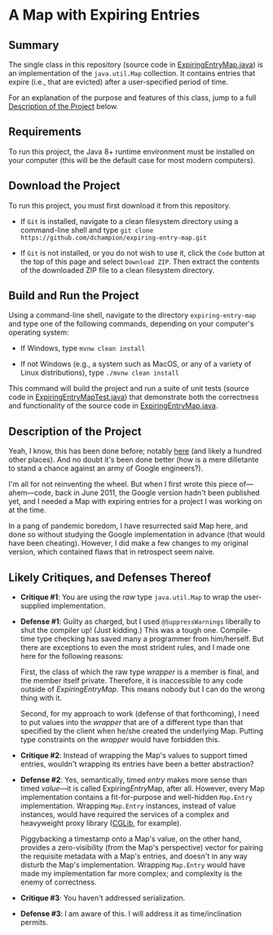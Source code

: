 # A Map with Expiring Entries

## Summary
The single class in this repository (source code in <a href=https://github.com/dchampion/expiring-entry-map/blob/main/src/main/java/com/dchampion/ExpiringEntryMap.java target="_blank">ExpiringEntryMap.java</a>) is an implementation of the <code>java.util.Map</code> collection. It contains entries that expire (i.e., that are evicted) after a user-specified period of time.

For an explanation of the purpose and features of this class, jump to a full [Description of the Project](#Description-of-the-Project) below.

## Requirements
To run this project, the Java 8+ runtime environment must be installed on your computer (this will be the default case for most modern computers).

## Download the Project
To run this project, you must first download it from this repository.
* If <code>Git</code> is installed, navigate to a clean filesystem directory using a command-line shell and type <code>git clone https<nolink>://github.com/dchampion/expiring-entry-map.git</code>

* If <code>Git</code> is not installed, or you do not wish to use it, click the <code>Code</code> button at the top of this page and select <code>Download ZIP</code>. Then extract the contents of the downloaded ZIP file to a clean filesystem directory.

## Build and Run the Project
Using a command-line shell, navigate to the directory <code>expiring-entry-map</code> and type one of the following commands, depending on your computer's operating system:
* If Windows, type <code>mvnw clean install</code>

* If not Windows (e.g., a system such as MacOS, or any of a variety of Linux distributions), type <code>./mvnw clean install</code>

This command will build the project and run a suite of unit tests (source code in <a href=https://github.com/dchampion/expiring-entry-map/blob/main/src/test/java/com/dchampion/ExpiringEntryMapTest.java>ExpiringEntryMapTest.java</a>) that demonstrate both the correctness and functionality of the source code in <a href=https://github.com/dchampion/expiring-entry-map/blob/main/src/main/java/com/dchampion/ExpiringEntryMap.java target="_blank">ExpiringEntryMap.java</a>.

## Description of the Project
Yeah, I know, this has been done before; notably <a href=https://github.com/google/guava/wiki/CachesExplained>here</a> (and likely a hundred other places). And no doubt it's been done better (how is a mere dilletante to stand a chance against an army of Google engineers?).

I'm all for not reinventing the wheel. But when I first wrote this piece of&mdash;ahem&mdash;code, back in June 2011, the Google version hadn't been published yet, and I needed a Map with expiring entries for a project I was working on at the time.

In a pang of pandemic boredom, I have resurrected said Map here, and done so without studying the Google implementation in advance (that would have been cheating). However, I did make a few changes to my original version, which contained flaws that in retrospect seem naive.

## Likely Critiques, and Defenses Thereof
* <b>Critique #1</b>: You are using the <i>raw</i> type <code>java.util.Map</code> to wrap the user-supplied implementation.

* <b>Defense #1</b>: Guilty as charged, but I used <code>@SuppressWarnings</code> liberally to shut the compiler up! (Just kidding.) This was a tough one. Compile-time type checking has saved many a programmer from him/herself. But there are exceptions to even the most strident rules, and I made one here for the following reasons:

    First, the class of which the raw type <i>wrapper</i> is a member is final, and the member itself private. Therefore, it is inaccessible to any code outside of <i>ExpiringEntryMap</i>. This means nobody but I can do the wrong thing with it.

    Second, for my approach to work (defense of that forthcoming), I need to put values into the <i>wrapper</i> that are of a different type than that specified by the client when he/she created the underlying Map. Putting type constraints on the <i>wrapper</i> would have forbidden this.

* <b>Critique #2</b>: Instead of wrapping the Map's values to support timed entries, wouldn't wrapping its entries have been a better abstraction?

* <b>Defense #2</b>: Yes, semantically, timed <i>entry</i> makes more sense than timed <i>value</i>&mdash;it is called Expiring<i>Entry</i>Map, after all. However, every Map implementation contains a fit-for-purpose and well-hidden <code>Map.Entry</code> implementation. Wrapping <code>Map.Entry</code> instances, instead of value instances, would have required the services of a complex and heavyweight proxy library (<a href=https://github.com/cglib/cglib/wiki>CGLib</a>, for example).

    Piggybacking a timestamp onto a Map's value, on the other hand, provides a zero-visibility (from the Map's perspective) vector for pairing the requisite metadata with a Map's entries, and doesn't in any way disturb the Map's implementation. Wrapping <code>Map.Entry</code> would have made my implementation far more complex; and complexity is the enemy of correctness.

 * <b>Critique #3</b>: You haven't addressed serialization.

 * <b>Defense #3</b>: I am aware of this. I will address it as time/inclination permits.